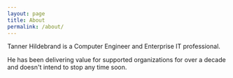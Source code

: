 ```yaml
---
layout: page
title: About
permalink: /about/
---
```


Tanner Hildebrand is a Computer Engineer and Enterprise IT professional.

He has been delivering value for supported organizations for over a decade and doesn't intend to stop any time soon.